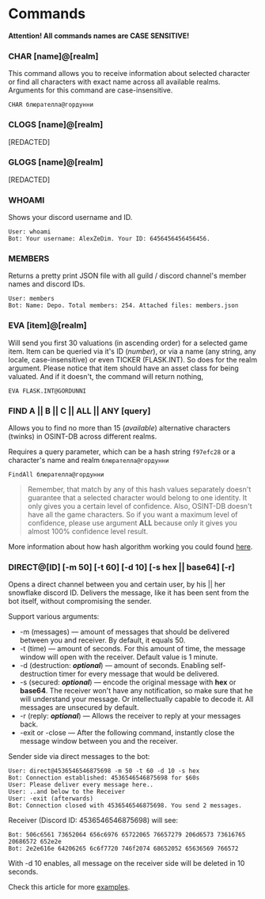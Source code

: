 # Commands

**Attention! All commands names are CASE SENSITIVE!**

### CHAR [name]@[realm]

This command allows you to receive information about selected character or find all characters with exact name across all available realms.
Arguments for this command are case-insensitive.

```text
CHAR блюрателла@гордунни
```

### CLOGS [name]@[realm]
[REDACTED]

### GLOGS [name]@[realm]
[REDACTED]

### WHOAMI

Shows your discord username and ID.

```text
User: whoami
Bot: Your username: AlexZeDim. Your ID: 6456456456456456.
```

### MEMBERS

Returns a pretty print JSON file with all guild / discord channel's member names and discord IDs.

```text
User: members
Bot: Name: Depo. Total members: 254. Attached files: members.json
```

### EVA [item]@[realm]

Will send you first 30 valuations (in ascending order) for a selected game item. Item can be queried via it's ID (*number*), or via a name (any string, any locale, case-insensitive)
or even TICKER (FLASK.INT). So does for the realm argument. Please notice that item should have an asset class for being valuated. And if it doesn't, the command will return nothing,

```text
EVA FLASK.INT@GORDUNNI
```

### FIND A || B || C || ALL || ANY [query]

Allows you to find no more than 15 (*available*) alternative characters (twinks) in OSINT-DB across different realms. 

Requires a query parameter, which can be a hash string `f97efc28` or a character's name and realm `блюрателла@гордунни`

```text
FindAll блюрателла@гордунни
```

> Remember, that match by any of this hash values separately doesn't guarantee that a selected character would belong to one identity. 
> It only gives you a certain level of confidence. Also, OSINT-DB doesn't have all the game characters. 
> So if you want a maximum level of confidence, please use argument **ALL** because only it gives you almost 100% confidence level result. 

More information about how hash algorithm working you could found [here](http://ya.ru).

### DIRECT@[ID] [-m 50] [-t 60] [-d 10] [-s hex || base64] [-r]

Opens a direct channel between you and certain user, by his || her snowflake discord ID. Delivers the message, like it has been sent from the bot itself, without compromising the sender.

Support various arguments:

 - -m (messages) — amount of messages that should be delivered between you and receiver. By default, it equals 50.
 - -t (time) — amount of seconds. For this amount of time, the message window will open with the receiver. Default value is 1 minute.
 - -d (destruction: ***optional***) — amount of seconds. Enabling self-destruction timer for every message that would be delivered.
 - -s (secured: ***optional***) — encode the original message with **hex** or **base64**. The receiver won't have any notification, so make sure that he will understand your message.
 Or intellectually capable to decode it.  All messages are unsecured by default.
 - -r (reply: ***optional***) — Allows the receiver to reply at your messages back.
 - -exit or -close — After the following command, instantly close the message window between you and the receiver. 

Sender side via direct messages to the bot: 
```text
User: direct@4536546546875698 -m 50 -t 60 -d 10 -s hex
Bot: Connection established: 4536546546875698 for $60s
User: Please deliver every message here..
User: ..and below to the Receiver
User: -exit (afterwards)
Bot: Connection closed with 4536546546875698. You send 2 messages.
```
Receiver (Discord ID: 4536546546875698) will see: 
```text
Bot: 506c6561 73652064 656c6976 65722065 76657279 206d6573 73616765 20686572 652e2e
Bot: 2e2e616e 64206265 6c6f7720 746f2074 68652052 65636569 766572
```
With -d 10 enables, all message on the receiver side will be deleted in 10 seconds.

Check this article for more [examples](https://ya.ru).




